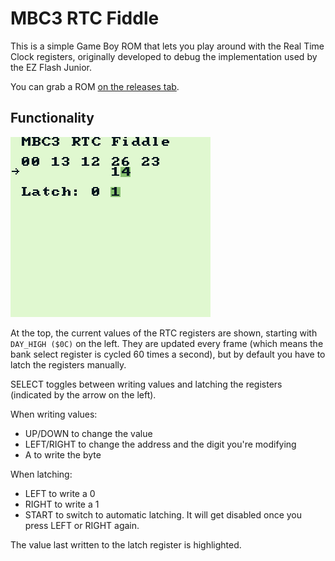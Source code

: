 # MBC3 RTC Fiddle

This is a simple Game Boy ROM that lets you play around with the Real Time Clock
registers, originally developed to debug the implementation used by the EZ Flash Junior.

You can grab a ROM [on the releases tab](https://github.com/NieDzejkob/mbc3-fiddle/releases).

## Functionality

![](screenshot.png)

At the top, the current values of the RTC registers are shown, starting with
`DAY_HIGH ($0C)` on the left. They are updated every frame (which means the
bank select register is cycled 60 times a second), but by default you have to
latch the registers manually.

SELECT toggles between writing values and latching the registers (indicated by
the arrow on the left).

When writing values:

 - UP/DOWN to change the value
 - LEFT/RIGHT to change the address and the digit you're modifying
 - A to write the byte

When latching:

 - LEFT to write a 0
 - RIGHT to write a 1
 - START to switch to automatic latching. It will get disabled once you press
   LEFT or RIGHT again.

The value last written to the latch register is highlighted.
